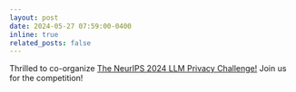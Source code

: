```yaml
---
layout: post
date: 2024-05-27 07:59:00-0400
inline: true
related_posts: false
---
```

<!-- markdownlint-disable MD041 -->

Thrilled to co-organize [The NeurIPS 2024 LLM Privacy Challenge!](https://llm-pc.github.io/) Join us for the competition!
